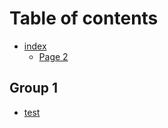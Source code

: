 # Table of contents

* [index](README.md)
  * [Page 2](index/page-2.md)

## Group 1

* [test](group-1/test.md)
